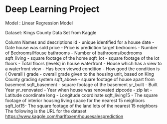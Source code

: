 # Deep Learning Project

Model :
 Linear Regression Model
 
 Dataset:
Kings County Data Set from Kaggle

Column Names and descriptions id - unique identified for a house date - Date house was sold price - Price is prediction target bedrooms - Number of Bedrooms/House bathrooms - Number of bathrooms/bedrooms sqft_living - square footage of the home sqft_lot - square footage of the lot floors - Total floors (levels) in house waterfront - House which has a view to a waterfront view - Has been viewed condition - How good the condition is ( Overall ) grade - overall grade given to the housing unit, based on King County grading system sqft_above - square footage of house apart from basement sqft_basement - square footage of the basement yr_built - Built Year yr_renovated - Year when house was renovated zipcode - zip lat - Latitude coordinate long - Longitude coordinate sqft_living15 - The square footage of interior housing living space for the nearest 15 neighbors sqft_lot15- The square footage of the land lots of the nearest 15 neighbors
The following is the URL for the dataset https://www.kaggle.com/harlfoxem/housesalesprediction
